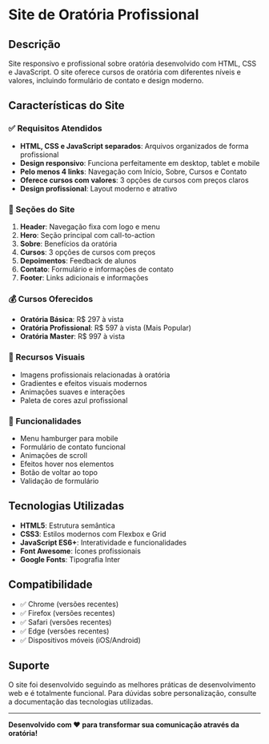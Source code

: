 # Site de Oratória Profissional

## Descrição
Site responsivo e profissional sobre oratória desenvolvido com HTML, CSS e JavaScript. O site oferece cursos de oratória com diferentes níveis e valores, incluindo formulário de contato e design moderno.

## Características do Site

### ✅ Requisitos Atendidos
- **HTML, CSS e JavaScript separados**: Arquivos organizados de forma profissional
- **Design responsivo**: Funciona perfeitamente em desktop, tablet e mobile
- **Pelo menos 4 links**: Navegação com Início, Sobre, Cursos e Contato
- **Oferece cursos com valores**: 3 opções de cursos com preços claros
- **Design profissional**: Layout moderno e atrativo

### 🎯 Seções do Site
1. **Header**: Navegação fixa com logo e menu
2. **Hero**: Seção principal com call-to-action
3. **Sobre**: Benefícios da oratória
4. **Cursos**: 3 opções de cursos com preços
5. **Depoimentos**: Feedback de alunos
6. **Contato**: Formulário e informações de contato
7. **Footer**: Links adicionais e informações

### 💰 Cursos Oferecidos
- **Oratória Básica**: R$ 297 à vista
- **Oratória Profissional**: R$ 597 à vista (Mais Popular)
- **Oratória Master**: R$ 997 à vista

### 🎨 Recursos Visuais
- Imagens profissionais relacionadas à oratória
- Gradientes e efeitos visuais modernos
- Animações suaves e interações
- Paleta de cores azul profissional

### 📱 Funcionalidades
- Menu hamburger para mobile
- Formulário de contato funcional
- Animações de scroll
- Efeitos hover nos elementos
- Botão de voltar ao topo
- Validação de formulário

## Tecnologias Utilizadas
- **HTML5**: Estrutura semântica
- **CSS3**: Estilos modernos com Flexbox e Grid
- **JavaScript ES6+**: Interatividade e funcionalidades
- **Font Awesome**: Ícones profissionais
- **Google Fonts**: Tipografia Inter

## Compatibilidade
- ✅ Chrome (versões recentes)
- ✅ Firefox (versões recentes)
- ✅ Safari (versões recentes)
- ✅ Edge (versões recentes)
- ✅ Dispositivos móveis (iOS/Android)

## Suporte
O site foi desenvolvido seguindo as melhores práticas de desenvolvimento web e é totalmente funcional. Para dúvidas sobre personalização, consulte a documentação das tecnologias utilizadas.

---

**Desenvolvido com ❤️ para transformar sua comunicação através da oratória!**

